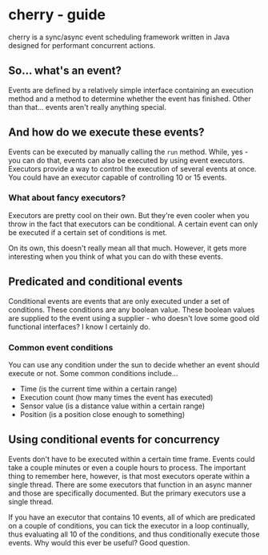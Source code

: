 # cherry - guide
cherry is a sync/async event scheduling framework written in Java designed
for performant concurrent actions.

## So... what's an event?
Events are defined by a relatively simple interface containing an execution
method and a method to determine whether the event has finished. Other than
that... events aren't really anything special. 

## And how do we execute these events?
Events can be executed by manually calling the `run` method. While, yes -
you can do that, events can also be executed by using event executors.
Executors provide a way to control the execution of several events at 
once. You could have an executor capable of controlling 10 or 15 events.

### What about fancy executors?
Executors are pretty cool on their own. But they're even cooler when you
throw in the fact that executors can be conditional. A certain event
can only be executed if a certain set of conditions is met.

On its own, this doesn't really mean all that much. However, it gets more
interesting when you think of what you can do with these events.

## Predicated and conditional events
Conditional events are events that are only executed under a set of conditions.
These conditions are any boolean value. These boolean values are supplied to 
the event using a supplier - who doesn't love some good old functional interfaces?
I know I certainly do.

### Common event conditions
You can use any condition under the sun to decide whether an event should execute
or not. Some common conditions include...
- Time (is the current time within a certain range)
- Execution count (how many times the event has executed)
- Sensor value (is a distance value within a certain range)
- Position (is a position close enough to something)

## Using conditional events for concurrency
Events don't have to be executed within a certain time frame. Events could take
a couple minutes or even a couple hours to process. The important thing to remember
here, however, is that most executors operate within a single thread. There are
some executors that function in an async manner and those are specifically
documented. But the primary executors use a single thread.

If you have an executor that contains 10 events, all of which are predicated on
a couple of conditions, you can tick the executor in a loop continually, thus
evaluating all 10 of the conditions, and thus conditionally execute those events.
Why would this ever be useful? Good question. 
